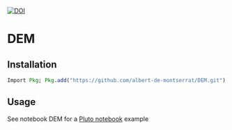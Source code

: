 [![DOI](https://zenodo.org/badge/317309631.svg)](https://zenodo.org/badge/latestdoi/317309631)

# DEM

## Installation

```julia
Import Pkg; Pkg.add("https://github.com/albert-de-montserrat/DEM.git")
```

## Usage

See notebook DEM for a [Pluto notebook](https://github.com/fonsp/Pluto.jl) example
